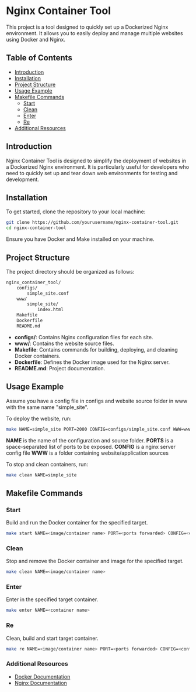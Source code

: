 # Nginx Container Tool

This project is a tool designed to quickly set up a Dockerized Nginx environment. It allows you to easily deploy and manage multiple websites using Docker and Nginx.

## Table of Contents

- [Introduction](#Introduction)
- [Installation](#Installation)
- [Project Structure](#project-structure)
- [Usage Example](#usage-example)
- [Makefile Commands](#makefile-commands)
    - [Start](#Start)
    - [Clean](#Clean)
    - [Enter](#Enter)
    - [Re](#Re)
- [Additional Resources](#additional-resources)

## Introduction

Nginx Container Tool is designed to simplify the deployment of websites in a Dockerized Nginx environment. It is particularly useful for developers who need to quickly set up and tear down web environments for testing and development.

## Installation

To get started, clone the repository to your local machine:

```bash
git clone https://github.com/yourusername/nginx-container-tool.git
cd nginx-container-tool
```

Ensure you have Docker and Make installed on your machine.

## Project Structure
The project directory should be organized as follows:

```markdown
nginx_container_tool/
    configs/
        simple_site.conf
    www/
        simple_site/
            index.html
    Makefile
    Dockerfile
    README.md
```

- **configs/**: Contains Nginx configuration files for each site.
- **www/**: Contains the website source files.
- **Makefile**: Contains commands for building, deploying, and cleaning Docker containers.
- **Dockerfile**: Defines the Docker image used for the Nginx server.
- **README.md**: Project documentation.

## Usage Example

Assume you have a config file in configs and website source folder in www with the same name "simple_site".

To deploy the website, run:

```bash
make NAME=simple_site PORT=2000 CONFIG=configs/simple_site.conf WWW=www/simple_site
```
**NAME** is the name of the configuration and source folder.
**PORTS** is a space-separated list of ports to be exposed.
**CONFIG** is a nginx server config file
**WWW** is a folder containing website/application sources

To stop and clean containers, run:

```bash
make clean NAME=simple_site
```

## Makefile Commands

### Start

Build and run the Docker container for the specified target.

```bash
make start NAME=<image/container name> PORT=<ports forwarded> CONFIG=<config file path> WWW=<config folder path>
```

### Clean

Stop and remove the Docker container and image for the specified target.

```bash
make clean NAME=<image/container name>
```
### Enter

Enter in the specified target container.

```bash
make enter NAME=<container name>
```

### Re

Clean, build and start target container.

```bash
make re NAME=<image/container name> PORT=<ports forwarded> CONFIG=<config file path> WWW=<config folder path>
```

### Additional Resources
- [Docker Documentation](https://docs.docker.com/)
- [Nginx Documentation](https://nginx.org/en/docs/)